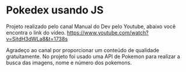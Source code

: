<h1>Pokedex usando JS</h1>

Projeto realizado pelo canal Manual do Dev pelo Youtube, abaixo você encontra o link do vídeo.
https://www.youtube.com/watch?v=SjtdH3dWLa8&t=1738s

Agradeço ao canal por proporcionar um conteúdo de qualidade gratuitamente.
No projeto foi usado uma API de Pokemon para realizar a busca das imagens, nome e número dos pokemons.